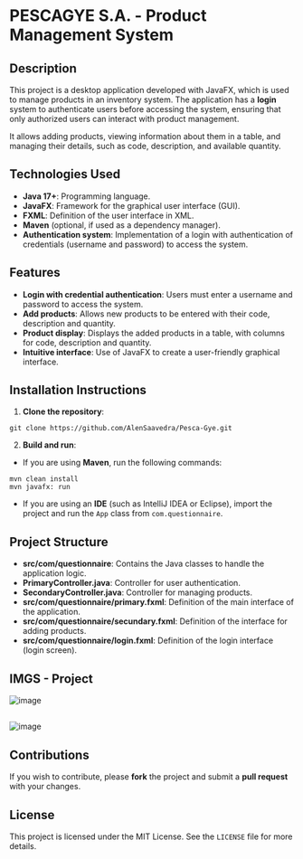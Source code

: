 # PESCAGYE S.A. - Product Management System

## Description

This project is a desktop application developed with JavaFX, which is used to manage products in an inventory system. The application has a **login** system to authenticate users before accessing the system, ensuring that only authorized users can interact with product management.

It allows adding products, viewing information about them in a table, and managing their details, such as code, description, and available quantity.

## Technologies Used

- **Java 17+**: Programming language.
- **JavaFX**: Framework for the graphical user interface (GUI).
- **FXML**: Definition of the user interface in XML.
- **Maven** (optional, if used as a dependency manager).
- **Authentication system**: Implementation of a login with authentication of credentials (username and password) to access the system.

## Features

- **Login with credential authentication**: Users must enter a username and password to access the system.
- **Add products**: Allows new products to be entered with their code, description and quantity.
- **Product display**: Displays the added products in a table, with columns for code, description and quantity.
- **Intuitive interface**: Use of JavaFX to create a user-friendly graphical interface.

## Installation Instructions

1. **Clone the repository**:

```tap
git clone https://github.com/AlenSaavedra/Pesca-Gye.git
```

2. **Build and run**:
- If you are using **Maven**, run the following commands:

```tap
mvn clean install
mvn javafx: run
```

- If you are using an **IDE** (such as IntelliJ IDEA or Eclipse), import the project and run the `App` class from `com.questionnaire`.

## Project Structure

- **src/com/questionnaire**: Contains the Java classes to handle the application logic.
- **PrimaryController.java**: Controller for user authentication.
- **SecondaryController.java**: Controller for managing products.
- **src/com/questionnaire/primary.fxml**: Definition of the main interface of the application.
- **src/com/questionnaire/secundary.fxml**: Definition of the interface for adding products.
- **src/com/questionnaire/login.fxml**: Definition of the login interface (login screen).

## IMGS - Project


![image](https://github.com/user-attachments/assets/b207ec92-df42-41cc-9bb9-1815f5c4e141) 
##
![image](https://github.com/user-attachments/assets/5fc831c3-e4e3-4fc9-add8-afd15b7830de)


## Contributions

If you wish to contribute, please **fork** the project and submit a **pull request** with your changes.

## License

This project is licensed under the MIT License. See the `LICENSE` file for more details.
